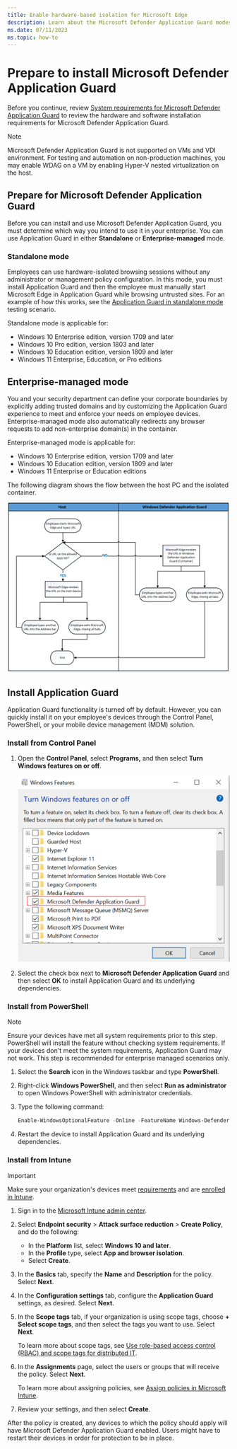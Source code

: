 ```yaml
---
title: Enable hardware-based isolation for Microsoft Edge
description: Learn about the Microsoft Defender Application Guard modes (Standalone or Enterprise-managed), and how to install Application Guard in your enterprise.
ms.date: 07/11/2023
ms.topic: how-to
---
```


# Prepare to install Microsoft Defender Application Guard

Before you continue, review [System requirements for Microsoft Defender Application Guard](reqs-md-app-guard.md) to review the hardware and software installation requirements for Microsoft Defender Application Guard.

> [!NOTE]
> Microsoft Defender Application Guard is not supported on VMs and VDI environment. For testing and automation on non-production machines, you may enable WDAG on a VM by enabling Hyper-V nested virtualization on the host.

## Prepare for Microsoft Defender Application Guard

Before you can install and use Microsoft Defender Application Guard, you must determine which way you intend to use it in your enterprise. You can use Application Guard in either **Standalone** or **Enterprise-managed** mode.

### Standalone mode

Employees can use hardware-isolated browsing sessions without any administrator or management policy configuration. In this mode, you must install Application Guard and then the employee must manually start Microsoft Edge in Application Guard while browsing untrusted sites. For an example of how this works, see the [Application Guard in standalone mode](test-scenarios-md-app-guard.md) testing scenario.

Standalone mode is applicable for:

- Windows 10 Enterprise edition, version 1709 and later
- Windows 10 Pro edition, version 1803 and later
- Windows 10 Education edition, version 1809 and later
- Windows 11 Enterprise, Education, or Pro editions

## Enterprise-managed mode

You and your security department can define your corporate boundaries by explicitly adding trusted domains and by customizing the Application Guard experience to meet and enforce your needs on employee devices. Enterprise-managed mode also automatically redirects any browser requests to add non-enterprise domain(s) in the container.

Enterprise-managed mode is applicable for:

- Windows 10 Enterprise edition, version 1709 and later
- Windows 10 Education edition, version 1809 and later
- Windows 11 Enterprise or Education editions

The following diagram shows the flow between the host PC and the isolated container.

![Flowchart for movement between Microsoft Edge and Application Guard.](images/application-guard-container-v-host.png)

## Install Application Guard

Application Guard functionality is turned off by default. However, you can quickly install it on your employee's devices through the Control Panel, PowerShell, or your mobile device management (MDM) solution.

### Install from Control Panel

1. Open the **Control Panel**, select **Programs,** and then select **Turn Windows features on or off**.

    ![Windows Features, turning on Microsoft Defender Application Guard.](images/turn-windows-features-on-off.png)

1. Select the check box next to **Microsoft Defender Application Guard** and then select **OK** to install Application Guard and its underlying dependencies.

### Install from PowerShell

> [!NOTE]
> Ensure your devices have met all system requirements prior to this step. PowerShell will install the feature without checking system requirements. If your devices don't meet the system requirements, Application Guard may not work. This step is recommended for enterprise managed scenarios only.

1. Select the **Search** icon in the Windows taskbar and type **PowerShell**.

1. Right-click **Windows PowerShell**, and then select **Run as administrator** to open Windows PowerShell with administrator credentials.

1. Type the following command:

   ```powershell
   Enable-WindowsOptionalFeature -Online -FeatureName Windows-Defender-ApplicationGuard
   ```

1. Restart the device to install Application Guard and its underlying dependencies.

### Install from Intune

> [!IMPORTANT]
> Make sure your organization's devices meet [requirements](reqs-md-app-guard.md) and are [enrolled in Intune](/mem/intune/enrollment/device-enrollment).

1. Sign in to the [Microsoft Intune admin center](https://go.microsoft.com/fwlink/?linkid=2109431).

1. Select **Endpoint security** > **Attack surface reduction** > **Create Policy**, and do the following:

   - In the **Platform** list, select **Windows 10 and later**.
   - In the **Profile** type, select **App and browser isolation**.
   - Select **Create**.

1. In the **Basics** tab, specify the **Name** and **Description** for the policy. Select **Next**.

1. In the **Configuration settings** tab, configure the **Application Guard** settings, as desired. Select **Next**.

1. In the **Scope tags** tab, if your organization is using scope tags, choose **+ Select scope tags**, and then select the tags you want to use. Select **Next**.

   To learn more about scope tags, see [Use role-based access control (RBAC) and scope tags for distributed IT](/mem/intune/fundamentals/scope-tags).

1. In the **Assignments** page, select the users or groups that will receive the policy. Select **Next**.

   To learn more about assigning policies, see [Assign policies in Microsoft Intune](/mem/intune/configuration/device-profile-assign).

1. Review your settings, and then select **Create**.

After the policy is created, any devices to which the policy should apply will have Microsoft Defender Application Guard enabled. Users might have to restart their devices in order for protection to be in place.

